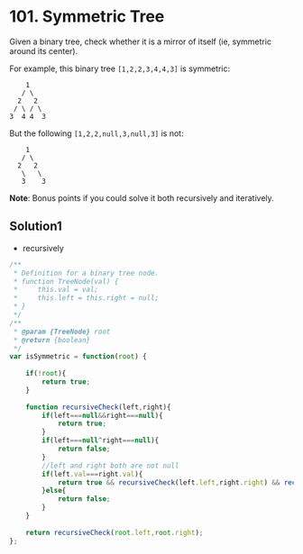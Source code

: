 # 101. Symmetric Tree
Given a binary tree, check whether it is a mirror of itself (ie, symmetric around its center).

For example, this binary tree ``[1,2,2,3,4,4,3]`` is symmetric:
```
    1
   / \
  2   2
 / \ / \
3  4 4  3
```
But the following ``[1,2,2,null,3,null,3]`` is not:
```
    1
   / \
  2   2
   \   \
   3    3
```
**Note**:
Bonus points if you could solve it both recursively and iteratively.

## Solution1
- recursively
``` js
/**
 * Definition for a binary tree node.
 * function TreeNode(val) {
 *     this.val = val;
 *     this.left = this.right = null;
 * }
 */
/**
 * @param {TreeNode} root
 * @return {boolean}
 */
var isSymmetric = function(root) {
    
    if(!root){
        return true;
    }
    
    function recursiveCheck(left,right){
        if(left===null&&right===null){
            return true;
        }
        if(left===null^right===null){
            return false;
        }
        //left and right both are not null
        if(left.val===right.val){
            return true && recursiveCheck(left.left,right.right) && recursiveCheck(left.right,right.left);
        }else{
            return false;
        }
    }
    
    return recursiveCheck(root.left,root.right); 
};
```